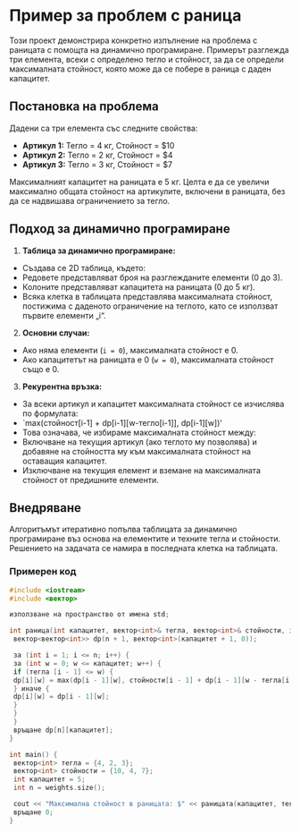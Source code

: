# Пример за проблем с раница

Този проект демонстрира конкретно изпълнение на проблема с раницата с помощта на динамично програмиране. Примерът разглежда три елемента, всеки с определено тегло и стойност, за да се определи максималната стойност, която може да се побере в раница с даден капацитет.

## Постановка на проблема

Дадени са три елемента със следните свойства:

- **Артикул 1:** Тегло = 4 кг, Стойност = $10
- **Артикул 2:** Тегло = 2 кг, Стойност = $4
- **Артикул 3:** Тегло = 3 кг, Стойност = $7

Максималният капацитет на раницата е 5 кг. Целта е да се увеличи максимално общата стойност на артикулите, включени в раницата, без да се надвишава ограничението за тегло.

## Подход за динамично програмиране

1. **Таблица за динамично програмиране:**
 - Създава се 2D таблица, където:
 - Редовете представляват броя на разглежданите елементи (0 до 3).
 - Колоните представляват капацитета на раницата (0 до 5 кг).
 - Всяка клетка в таблицата представлява максималната стойност, постижима с даденото ограничение на теглото, като се използват първите елементи „i“.

2. **Основни случаи:**
 - Ако няма елементи (`i = 0`), максималната стойност е 0.
 - Ако капацитетът на раницата е 0 (`w = 0`), максималната стойност също е 0.

3. **Рекурентна връзка:**
 - За всеки артикул и капацитет максималната стойност се изчислява по формулата:
 - `max(стойност[i-1] + dp[i-1][w-тегло[i-1]], dp[i-1][w])'
 - Това означава, че избираме максималната стойност между:
 - Включване на текущия артикул (ако теглото му позволява) и добавяне на стойността му към максималната стойност на оставащия капацитет.
 - Изключване на текущия елемент и вземане на максималната стойност от предишните елементи.

## Внедряване

Алгоритъмът итеративно попълва таблицата за динамично програмиране въз основа на елементите и техните тегла и стойности. Решението на задачата се намира в последната клетка на таблицата.

### Примерен код

```cpp
#include <iostream>
#include <вектор>

използване на пространство от имена std;

int раница(int капацитет, вектор<int>& тегла, вектор<int>& стойности, int n) {
 вектор<вектор<int>> dp(n + 1, вектор<int>(капацитет + 1, 0));

 за (int i = 1; i <= n; i++) {
 за (int w = 0; w <= капацитет; w++) {
 if (тегла [i - 1] <= w) {
 dp[i][w] = max(dp[i - 1][w], стойности[i - 1] + dp[i - 1][w - тегла[i - 1]]);
 } иначе {
 dp[i][w] = dp[i - 1][w];
 }
 }
 }
 връщане dp[n][капацитет];
}

int main() {
 вектор<int> тегла = {4, 2, 3};
 вектор<int> стойности = {10, 4, 7};
 int капацитет = 5;
 int n = weights.size();

 cout << "Максимална стойност в раницата: $" << раницата(капацитет, тегла, стойности, n) << endl;
 връщане 0;
}
